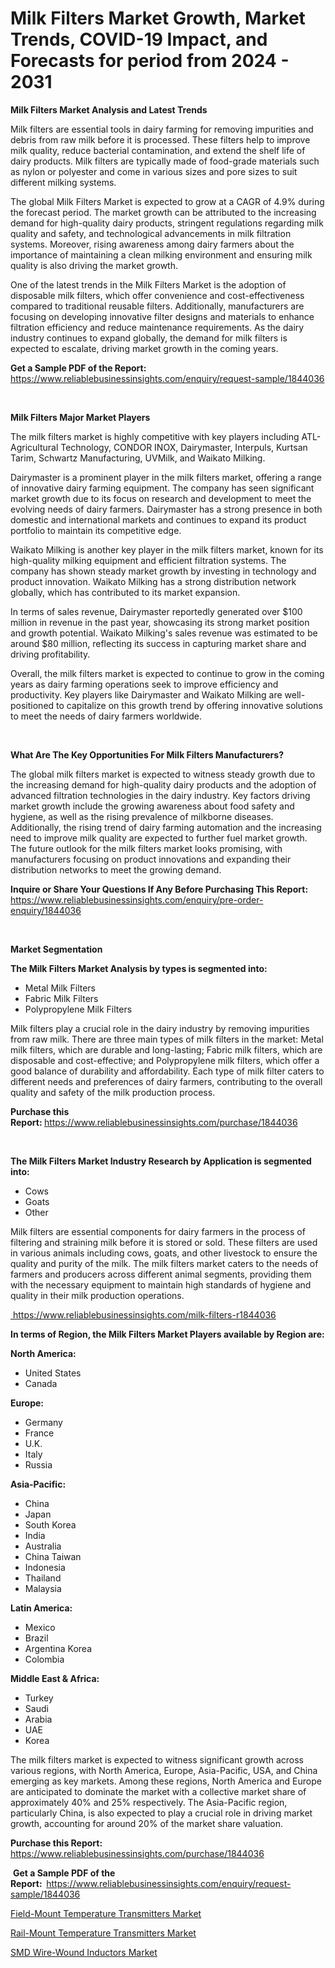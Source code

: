 <p><h1>Milk Filters Market Growth, Market Trends, COVID-19 Impact, and Forecasts for period from 2024 - 2031</h1></p><p><strong>Milk Filters Market Analysis and Latest Trends</strong></p>
<p><p>Milk filters are essential tools in dairy farming for removing impurities and debris from raw milk before it is processed. These filters help to improve milk quality, reduce bacterial contamination, and extend the shelf life of dairy products. Milk filters are typically made of food-grade materials such as nylon or polyester and come in various sizes and pore sizes to suit different milking systems.</p><p>The global Milk Filters Market is expected to grow at a CAGR of 4.9% during the forecast period. The market growth can be attributed to the increasing demand for high-quality dairy products, stringent regulations regarding milk quality and safety, and technological advancements in milk filtration systems. Moreover, rising awareness among dairy farmers about the importance of maintaining a clean milking environment and ensuring milk quality is also driving the market growth.</p><p>One of the latest trends in the Milk Filters Market is the adoption of disposable milk filters, which offer convenience and cost-effectiveness compared to traditional reusable filters. Additionally, manufacturers are focusing on developing innovative filter designs and materials to enhance filtration efficiency and reduce maintenance requirements. As the dairy industry continues to expand globally, the demand for milk filters is expected to escalate, driving market growth in the coming years.</p></p>
<p><strong>Get a Sample PDF of the Report:&nbsp;</strong> <a href="https://www.reliablebusinessinsights.com/enquiry/request-sample/1844036">https://www.reliablebusinessinsights.com/enquiry/request-sample/1844036</a></p>
<p>&nbsp;</p>
<p><strong>Milk Filters Major Market Players</strong></p>
<p><p>The milk filters market is highly competitive with key players including ATL-Agricultural Technology, CONDOR INOX, Dairymaster, Interpuls, Kurtsan Tarim, Schwartz Manufacturing, UVMilk, and Waikato Milking. </p><p>Dairymaster is a prominent player in the milk filters market, offering a range of innovative dairy farming equipment. The company has seen significant market growth due to its focus on research and development to meet the evolving needs of dairy farmers. Dairymaster has a strong presence in both domestic and international markets and continues to expand its product portfolio to maintain its competitive edge.</p><p>Waikato Milking is another key player in the milk filters market, known for its high-quality milking equipment and efficient filtration systems. The company has shown steady market growth by investing in technology and product innovation. Waikato Milking has a strong distribution network globally, which has contributed to its market expansion.</p><p>In terms of sales revenue, Dairymaster reportedly generated over $100 million in revenue in the past year, showcasing its strong market position and growth potential. Waikato Milking's sales revenue was estimated to be around $80 million, reflecting its success in capturing market share and driving profitability.</p><p>Overall, the milk filters market is expected to continue to grow in the coming years as dairy farming operations seek to improve efficiency and productivity. Key players like Dairymaster and Waikato Milking are well-positioned to capitalize on this growth trend by offering innovative solutions to meet the needs of dairy farmers worldwide.</p></p>
<p>&nbsp;</p>
<p><strong>What Are The Key Opportunities For Milk Filters Manufacturers?</strong></p>
<p><p>The global milk filters market is expected to witness steady growth due to the increasing demand for high-quality dairy products and the adoption of advanced filtration technologies in the dairy industry. Key factors driving market growth include the growing awareness about food safety and hygiene, as well as the rising prevalence of milkborne diseases. Additionally, the rising trend of dairy farming automation and the increasing need to improve milk quality are expected to further fuel market growth. The future outlook for the milk filters market looks promising, with manufacturers focusing on product innovations and expanding their distribution networks to meet the growing demand.</p></p>
<p><strong>Inquire or Share Your Questions If Any Before Purchasing This Report:</strong> <a href="https://www.reliablebusinessinsights.com/enquiry/pre-order-enquiry/1844036">https://www.reliablebusinessinsights.com/enquiry/pre-order-enquiry/1844036</a></p>
<p>&nbsp;</p>
<p><strong>Market Segmentation</strong></p>
<p><strong>The Milk Filters Market Analysis by types is segmented into:</strong></p>
<p><ul><li>Metal Milk Filters</li><li>Fabric Milk Filters</li><li>Polypropylene Milk Filters</li></ul></p>
<p><p>Milk filters play a crucial role in the dairy industry by removing impurities from raw milk. There are three main types of milk filters in the market: Metal milk filters, which are durable and long-lasting; Fabric milk filters, which are disposable and cost-effective; and Polypropylene milk filters, which offer a good balance of durability and affordability. Each type of milk filter caters to different needs and preferences of dairy farmers, contributing to the overall quality and safety of the milk production process.</p></p>
<p><strong>Purchase this Report:&nbsp;</strong><a href="https://www.reliablebusinessinsights.com/purchase/1844036">https://www.reliablebusinessinsights.com/purchase/1844036</a></p>
<p>&nbsp;</p>
<p><strong>The Milk Filters Market Industry Research by Application is segmented into:</strong></p>
<p><ul><li>Cows</li><li>Goats</li><li>Other</li></ul></p>
<p><p>Milk filters are essential components for dairy farmers in the process of filtering and straining milk before it is stored or sold. These filters are used in various animals including cows, goats, and other livestock to ensure the quality and purity of the milk. The milk filters market caters to the needs of farmers and producers across different animal segments, providing them with the necessary equipment to maintain high standards of hygiene and quality in their milk production operations.</p></p>
<p><a href="https://www.reliablebusinessinsights.com/milk-filters-r1844036">&nbsp;https://www.reliablebusinessinsights.com/milk-filters-r1844036</a></p>
<p><strong>In terms of Region, the Milk Filters Market Players available by Region are:</strong></p>
<p>
    <p> <strong> North America: </strong>
        <ul>
            <li>United States</li>
            <li>Canada</li>
        </ul>
        </p> 
    <p> <strong> Europe: </strong>
        <ul>
            <li>Germany</li>
            <li>France</li>
            <li>U.K.</li>
            <li>Italy</li>
            <li>Russia</li>
        </ul>
        </p> 
    <p> <strong> Asia-Pacific: </strong>
        <ul>
            <li>China</li>
            <li>Japan</li>
            <li>South Korea</li>
            <li>India</li>
            <li>Australia</li>
            <li>China Taiwan</li>
            <li>Indonesia</li>
            <li>Thailand</li>
            <li>Malaysia</li>
        </ul>
        </p> 
    <p> <strong> Latin America: </strong>
        <ul>
            <li>Mexico</li>
            <li>Brazil</li>
            <li>Argentina Korea</li>
            <li>Colombia</li>
        </ul>
        </p> 
    <p> <strong> Middle East & Africa: </strong>
        <ul>
            <li>Turkey</li>
            <li>Saudi</li>
            <li>Arabia</li>
            <li>UAE</li>
            <li>Korea</li>
        </ul>
    </p>
    </p>
<p><p>The milk filters market is expected to witness significant growth across various regions, with North America, Europe, Asia-Pacific, USA, and China emerging as key markets. Among these regions, North America and Europe are anticipated to dominate the market with a collective market share of approximately 40% and 25% respectively. The Asia-Pacific region, particularly China, is also expected to play a crucial role in driving market growth, accounting for around 20% of the market share valuation.</p></p>
<p><strong>Purchase this Report: </strong><a href="https://www.reliablebusinessinsights.com/purchase/1844036">https://www.reliablebusinessinsights.com/purchase/1844036</a></p>
<p>&nbsp;<strong>Get a Sample PDF of the Report:&nbsp;&nbsp;</strong><a href="https://www.reliablebusinessinsights.com/enquiry/request-sample/1844036">https://www.reliablebusinessinsights.com/enquiry/request-sample/1844036</a></p>
<p><strong></strong></p>
<p><p><a href="https://github.com/airdrophunter675/Market-Research-Report-List-1/blob/main/field-mount-temperature-transmitters-market.md">Field-Mount Temperature Transmitters Market</a></p><p><a href="https://github.com/ayamsauke86/Market-Research-Report-List-1/blob/main/rail-mount-temperature-transmitters-market.md">Rail-Mount Temperature Transmitters Market</a></p><p><a href="https://github.com/lnamivez37/Market-Research-Report-List-1/blob/main/smd-wire-wound-inductors-market.md">SMD Wire-Wound Inductors Market</a></p></p>